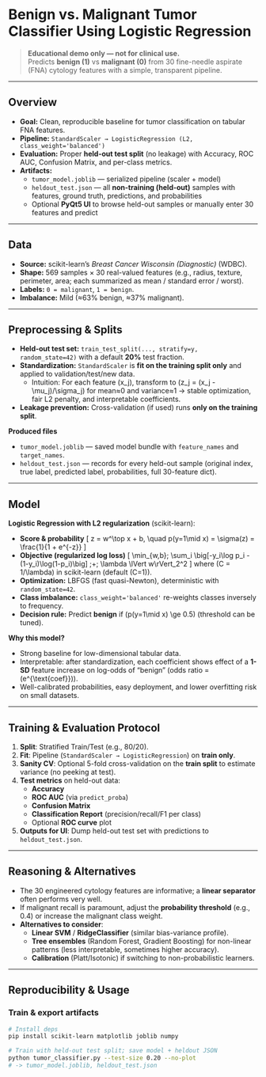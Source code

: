 # Benign vs. Malignant Tumor Classifier Using Logistic Regression

> **Educational demo only — not for clinical use.**  
> Predicts **benign (1)** vs **malignant (0)** from 30 fine-needle aspirate (FNA) cytology features with a simple, transparent pipeline.

---

## Overview

- **Goal:** Clean, reproducible baseline for tumor classification on tabular FNA features.  
- **Pipeline:** `StandardScaler → LogisticRegression (L2, class_weight='balanced')`  
- **Evaluation:** Proper **held-out test split** (no leakage) with Accuracy, ROC AUC, Confusion Matrix, and per-class metrics.  
- **Artifacts:**  
  - `tumor_model.joblib` — serialized pipeline (scaler + model)  
  - `heldout_test.json` — all **non-training (held-out)** samples with features, ground truth, predictions, and probabilities  
  - Optional **PyQt5 UI** to browse held-out samples or manually enter 30 features and predict

---

## Data

- **Source:** scikit-learn’s *Breast Cancer Wisconsin (Diagnostic)* (WDBC).  
- **Shape:** 569 samples × 30 real-valued features (e.g., radius, texture, perimeter, area; each summarized as mean / standard error / worst).  
- **Labels:** `0 = malignant`, `1 = benign`.  
- **Imbalance:** Mild (≈63% benign, ≈37% malignant).

---

## Preprocessing & Splits

- **Held-out test set:** `train_test_split(..., stratify=y, random_state=42)` with a default **20%** test fraction.  
- **Standardization:** `StandardScaler` is **fit on the training split only** and applied to validation/test/new data.  
  - Intuition: For each feature \(x_j\), transform to \(z_j = (x_j - \mu_j)/\sigma_j\) for mean≈0 and variance≈1 → stable optimization, fair L2 penalty, and interpretable coefficients.
- **Leakage prevention:** Cross-validation (if used) runs **only on the training split**.

**Produced files**
- `tumor_model.joblib` — saved model bundle with `feature_names` and `target_names`.  
- `heldout_test.json` — records for every held-out sample (original index, true label, predicted label, probabilities, full 30-feature dict).

---

## Model

**Logistic Regression with L2 regularization** (scikit-learn):

- **Score & probability**
  \[
  z = w^\top x + b, \quad p(y=1\mid x) = \sigma(z) = \frac{1}{1 + e^{-z}}
  \]
- **Objective (regularized log loss)**
  \[
  \min_{w,b}\; \sum_i \big[-y_i\log p_i - (1-y_i)\log(1-p_i)\big] \;+\; \lambda \lVert w\rVert_2^2
  \]
  where \(C = 1/\lambda\) in scikit-learn (default \(C=1\)).
- **Optimization:** LBFGS (fast quasi-Newton), deterministic with `random_state=42`.  
- **Class imbalance:** `class_weight='balanced'` re-weights classes inversely to frequency.  
- **Decision rule:** Predict **benign** if \(p(y=1\mid x) \ge 0.5\) (threshold can be tuned).

**Why this model?**
- Strong baseline for low-dimensional tabular data.
- Interpretable: after standardization, each coefficient shows effect of a **1-SD** feature increase on log-odds of “benign” (odds ratio = \(e^{\text{coef}}\)).
- Well-calibrated probabilities, easy deployment, and lower overfitting risk on small datasets.

---

## Training & Evaluation Protocol

1. **Split**: Stratified Train/Test (e.g., 80/20).  
2. **Fit**: Pipeline (`StandardScaler → LogisticRegression`) on **train only**.  
3. **Sanity CV**: Optional 5-fold cross-validation on the **train split** to estimate variance (no peeking at test).  
4. **Test metrics** on held-out data:
   - **Accuracy**
   - **ROC AUC** (via `predict_proba`)
   - **Confusion Matrix**
   - **Classification Report** (precision/recall/F1 per class)
   - Optional **ROC curve** plot
5. **Outputs for UI**: Dump held-out test set with predictions to `heldout_test.json`.

---

## Reasoning & Alternatives

- The 30 engineered cytology features are informative; a **linear separator** often performs very well.  
- If malignant recall is paramount, adjust the **probability threshold** (e.g., 0.4) or increase the malignant class weight.  
- **Alternatives to consider**:
  - **Linear SVM** / **RidgeClassifier** (similar bias-variance profile).  
  - **Tree ensembles** (Random Forest, Gradient Boosting) for non-linear patterns (less interpretable, sometimes higher accuracy).  
  - **Calibration** (Platt/Isotonic) if switching to non-probabilistic learners.

---

## Reproducibility & Usage

### Train & export artifacts
```bash
# Install deps
pip install scikit-learn matplotlib joblib numpy

# Train with held-out test split; save model + heldout JSON
python tumor_classifier.py --test-size 0.20 --no-plot
# -> tumor_model.joblib, heldout_test.json
